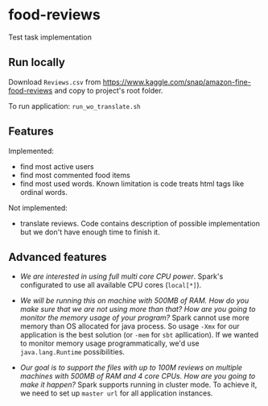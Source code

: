 # food-reviews

Test task implementation

## Run locally

Download `Reviews.csv` from https://www.kaggle.com/snap/amazon-fine-food-reviews and copy to project's root folder.

To run application:
`run_wo_translate.sh`

## Features

Implemented: 
* find most active users
* find most commented food items
* find most used words. Known limitation is code treats html tags like ordinal words.

Not implemented:
* translate reviews. Code contains description of possible implementation but we don't have enough time to finish it.

## Advanced features

- _We are interested in using full multi core CPU power_. 
    Spark's configurated to use all available CPU cores (`local[*]`).

- _We will be running this on machine with 500MB of RAM. How do you make sure that we are not using more than that? How are you going to monitor the memory usage of your program?_ 
    Spark cannot use more memory than OS allocated for java process. So usage `-Xmx` for our application is the best solution (or `-mem` for `sbt` apllication). 
    If we wanted to monitor memory usage programmatically, we'd use `java.lang.Runtime` possibilities.  

- _Our goal is to support the files with up to 100M reviews on multiple machines with 500MB of RAM and 4 core CPUs. How are you going to make it happen?_
    Spark supports running in cluster mode. To achieve it, we need to set up `master url` for all application instances.

